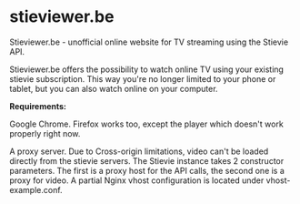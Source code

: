 # stieviewer.be
Stieviewer.be - unofficial online website for TV streaming using the Stievie API.

Stieviewer.be offers the possibility to watch online TV using your existing stievie subscription. This way you're no longer limited to your phone or tablet, but you can also watch online on your computer.

**Requirements:**

Google Chrome. Firefox works too, except the player which doesn't work properly right now.

A proxy server.
Due to Cross-origin limitations, video can't be loaded directly from the stievie servers.
The Stievie instance takes 2 constructor parameters. The first is a proxy host for the API calls, the second one is a proxy for video. A partial Nginx vhost configuration is located under vhost-example.conf.
